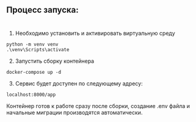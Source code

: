 ## Процесс запуска:
# 
 

1. Необходимо установить и активировать виртуальную среду
```
python -m venv venv
.\venv\Scripts\activate 
```
2. Запустить сборку контейнера
```
docker-compose up -d
```
3. Сервис будет доступен по следующему адресу:
```
localhost:8000/app
```


Контейнер готов к работе сразу после сборки, создание .env файла и начальные миграции производятся автоматически.